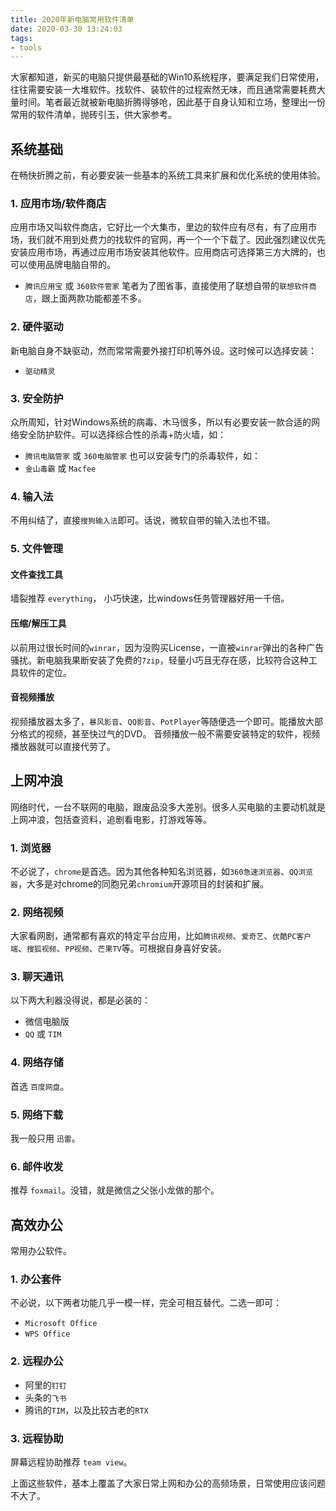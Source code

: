 ```yaml
---
title: 2020年新电脑常用软件清单
date: 2020-03-30 13:24:03
tags: 
- tools
---
```


大家都知道，新买的电脑只提供最基础的Win10系统程序，要满足我们日常使用，往往需要安装一大堆软件。找软件、装软件的过程索然无味，而且通常需要耗费大量时间。笔者最近就被新电脑折腾得够呛，因此基于自身认知和立场，整理出一份常用的软件清单，抛砖引玉，供大家参考。

## 系统基础
在畅快折腾之前，有必要安装一些基本的系统工具来扩展和优化系统的使用体验。
### 1. 应用市场/软件商店
应用市场又叫软件商店，它好比一个大集市，里边的软件应有尽有，有了应用市场，我们就不用到处费力的找软件的官网，再一个一个下载了。因此强烈建议优先安装应用市场，再通过应用市场安装其他软件。应用商店可选择第三方大牌的，也可以使用品牌电脑自带的。
* `腾讯应用宝` 或 `360软件管家`
笔者为了图省事，直接使用了联想自带的`联想软件商店`，跟上面两款功能都差不多。
### 2. 硬件驱动
新电脑自身不缺驱动，然而常常需要外接打印机等外设。这时候可以选择安装：
* `驱动精灵`
### 3. 安全防护
众所周知，针对Windows系统的病毒、木马很多，所以有必要安装一款合适的网络安全防护软件。可以选择综合性的杀毒+防火墙，如：
* `腾讯电脑管家` 或 `360电脑管家` 
也可以安装专门的杀毒软件，如：
* `金山毒霸` 或 `Macfee` 
### 4. 输入法
不用纠结了，直接`搜狗输入法`即可。话说，微软自带的输入法也不错。
### 5. 文件管理
#### 文件查找工具
墙裂推荐 `everything`， 小巧快速，比windows任务管理器好用一千倍。
#### 压缩/解压工具
以前用过很长时间的`winrar`，因为没购买License，一直被`winrar`弹出的各种广告骚扰。新电脑我果断安装了免费的`7zip`，轻量小巧且无存在感，比较符合这种工具软件的定位。
#### 音视频播放
视频播放器太多了，`暴风影音`、`QQ影音`、`PotPlayer`等随便选一个即可。能播放大部分格式的视频，甚至快过气的DVD。
音频播放一般不需要安装特定的软件，视频播放器就可以直接代劳了。
## 上网冲浪
网络时代，一台不联网的电脑，跟废品没多大差别。很多人买电脑的主要动机就是上网冲浪，包括查资料，追剧看电影，打游戏等等。
### 1. 浏览器
不必说了，`chrome`是首选。因为其他各种知名浏览器，如`360急速浏览器`、`QQ浏览器`，大多是对chrome的同胞兄弟`chromium`开源项目的封装和扩展。
### 2. 网络视频
大家看网剧，通常都有喜欢的特定平台应用，比如`腾讯视频`、`爱奇艺`、`优酷PC客户端`、`搜狐视频`、`PP视频`、`芒果TV`等。可根据自身喜好安装。
### 3. 聊天通讯
以下两大利器没得说，都是必装的：
* 微信电脑版
* `QQ` 或 `TIM`
### 4. 网络存储
首选 `百度网盘`。
### 5. 网络下载
我一般只用 `迅雷`。
### 6. 邮件收发
推荐 `foxmail`。没错，就是微信之父张小龙做的那个。
## 高效办公
常用办公软件。
### 1. 办公套件
不必说，以下两者功能几乎一模一样，完全可相互替代。二选一即可：
* `Microsoft Office`
* `WPS Office`
### 2. 远程办公
* 阿里的`钉钉`
* 头条的`飞书`
* 腾讯的`TIM`，以及比较古老的`RTX`
### 3. 远程协助
屏幕远程协助推荐 `team view`。

上面这些软件，基本上覆盖了大家日常上网和办公的高频场景，日常使用应该问题不大了。